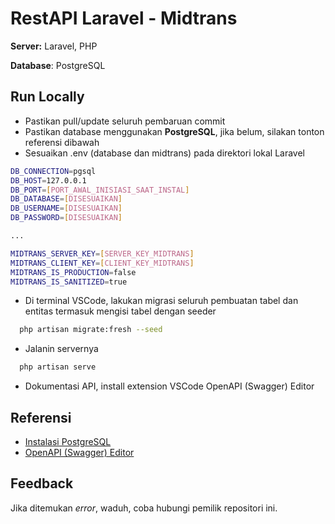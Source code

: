 
# RestAPI Laravel - Midtrans

**Server:** Laravel, PHP

**Database**: PostgreSQL
## Run Locally

- Pastikan pull/update seluruh pembaruan commit
- Pastikan database menggunakan __PostgreSQL__, jika belum, silakan tonton referensi dibawah
- Sesuaikan .env (database dan midtrans) pada direktori lokal Laravel

```bash
DB_CONNECTION=pgsql
DB_HOST=127.0.0.1
DB_PORT=[PORT_AWAL_INISIASI_SAAT_INSTAL]
DB_DATABASE=[DISESUAIKAN]
DB_USERNAME=[DISESUAIKAN]
DB_PASSWORD=[DISESUAIKAN]

...

MIDTRANS_SERVER_KEY=[SERVER_KEY_MIDTRANS]
MIDTRANS_CLIENT_KEY=[CLIENT_KEY_MIDTRANS]
MIDTRANS_IS_PRODUCTION=false
MIDTRANS_IS_SANITIZED=true
```

- Di terminal VSCode, lakukan migrasi seluruh pembuatan tabel dan entitas termasuk mengisi tabel dengan seeder

```bash
  php artisan migrate:fresh --seed
```

- Jalanin servernya

```bash
  php artisan serve
```

- Dokumentasi API, install extension VSCode OpenAPI (Swagger) Editor

## Referensi

 - [Instalasi PostgreSQL](https://www.youtube.com/watch?v=uN0AfifH1TA)
 - [OpenAPI (Swagger) Editor](https://marketplace.visualstudio.com/items?itemName=42Crunch.vscode-openapi)


## Feedback

Jika ditemukan *error*, waduh, coba hubungi pemilik repositori ini.

